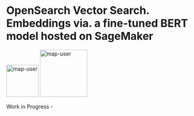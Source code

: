 # OpenSearch Vector Search. Embeddings via. a fine-tuned BERT model hosted on SageMaker

<img width="85" alt="map-user" src="https://img.shields.io/badge/views-063-green"> <img width="125" alt="map-user" src="https://img.shields.io/badge/unique visits-008-green">

Work in Progress -
